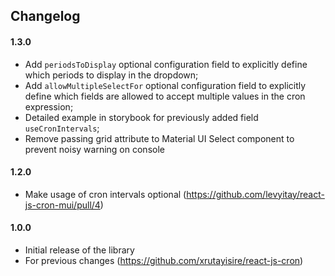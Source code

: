 ## Changelog
#### 1.3.0
- Add `periodsToDisplay` optional configuration field to explicitly define which periods to display in the dropdown;
- Add `allowMultipleSelectFor` optional configuration field to explicitly define which fields are allowed to accept multiple values in the cron expression;
- Detailed example in storybook for previously added field `useCronIntervals`;
- Remove passing grid attribute to Material UI Select component to prevent noisy warning on console

#### 1.2.0
- Make usage of cron intervals optional (https://github.com/levyitay/react-js-cron-mui/pull/4)

#### 1.0.0

- Initial release of the library
- For previous changes (https://github.com/xrutayisire/react-js-cron)
